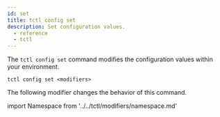 ```yaml
---
id: set
title: tctl config set
description: Set configuration values.
  - reference
  - tctl
---
```


The `tctl config set` command modifies the configuration values within your environment.

`tctl config set <modifiers>`

The following modifier changes the behavior of this command.

<!--Namespace-->

import Namespace from '../../tctl/modifiers/namespace.md'

<Namespace />
